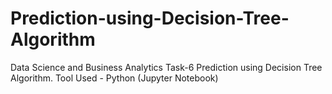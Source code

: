 # Prediction-using-Decision-Tree-Algorithm
Data Science and Business Analytics Task-6 Prediction using Decision Tree Algorithm. Tool Used - Python (Jupyter Notebook)
